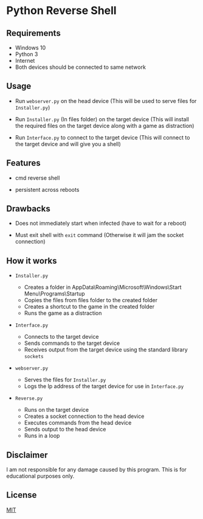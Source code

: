 # Python Reverse Shell

## Requirements

- Windows 10
- Python 3
- Internet
- Both devices should be connected to same network

## Usage

- Run `webserver.py` on the head device (This will be used to serve files for `Installer.py`)

- Run `Installer.py` (In files folder) on the target device (This will install the required files on the target device along with a game as distraction)

- Run `Interface.py` to connect to the target device (This will connect to the target device and will give you a shell)

## Features

- cmd reverse shell

- persistent across reboots

## Drawbacks

- Does not immediately start when infected (have to wait for a reboot)

- Must exit shell with `exit` command (Otherwise it will jam the socket connection)

## How it works

- `Installer.py`
    - Creates a folder in AppData\Roaming\Microsoft\Windows\Start Menu\Programs\Startup
    - Copies the files from files folder to the created folder
    - Creates a shortcut to the game in the created folder
    - Runs the game as a distraction
    
- `Interface.py`
    - Connects to the target device
    - Sends commands to the target device
    - Receives output from the target device using the standard library `sockets`

- `webserver.py`
    - Serves the files for `Installer.py`
    - Logs the Ip address of the target device for use in `Interface.py`

- `Reverse.py`
    - Runs on the target device
    - Creates a socket connection to the head device
    - Executes commands from the head device
    - Sends output to the head device
    - Runs in a loop

## Disclaimer

I am not responsible for any damage caused by this program. This is for educational purposes only.

## License

[MIT](https://choosealicense.com/licenses/mit/)
